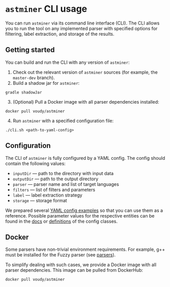 # `astminer` CLI usage

You can run `astminer` via its command line interface (CLI).
The CLI allows you to run the tool on any implemented parser with specified options for filtering, label extraction, and storage of the results.

## Getting started
You can build and run the CLI with any version of `astminer`:
1. Check out the relevant version of `astminer` sources (for example, the `master-dev` branch).
2. Build a shadow jar for `astminer`:
```shell
gradle shadowJar 
```
3. (Optional) Pull a Docker image with all parser dependencies installed:
```shell
docker pull voudy/astminer
```
4. Run `astminer` with a specified configuration file:
```shell
./cli.sh <path-to-yaml-config>
```

## Configuration

The CLI of `astminer` is fully configured by a YAML config.
The config should contain the following values:
- `inputDir` — path to the directory with input data
- `outputDir` — path to the output directory 
- `parser` — parser name and list of target languages
- `filters` — list of filters and parameters
- `label` — label extraction strategy
- `storage` — storage format

We prepared several [YAML config examples](../configs) so that you can use them as a reference. Possible parameter values for the respective entities can be found in the [docs](../docs) or [definitions](../src/main/kotlin/astminer/config/) of the config classes.

## Docker

Some parsers have non-trivial environment requirements.
For example, g++ must be installed for the Fuzzy parser (see [parsers](./parsers.md)).

To simplify dealing with such cases, we provide a Docker image with all parser dependencies.
This image can be pulled from DockerHub:
```shell
docker pull voudy/astminer
```

[//]: # "How do you run the docker image? args? options? do you use the YAML in the same way for the docker image?"
